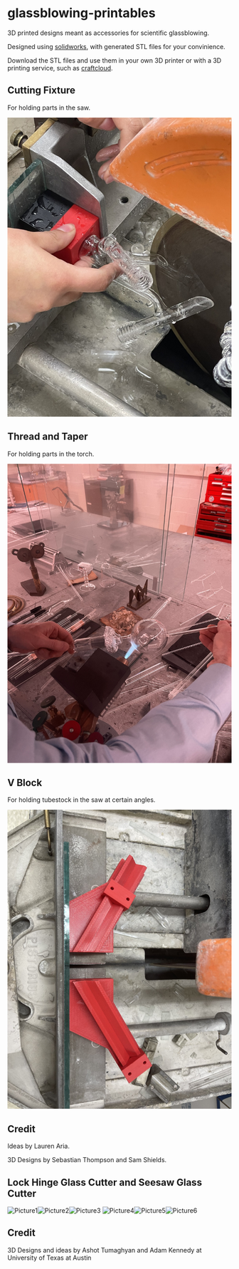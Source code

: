 # glassblowing-printables

3D printed designs meant as accessories for scientific glassblowing.

Designed using [solidworks](https://www.solidworks.com/), with generated STL files for your convinience.

Download the STL files and use them in your own 3D printer or with a 3D printing service, such as [craftcloud](https://craftcloud3d.com/).

## Cutting Fixture

For holding parts in the saw.

![Cutting Fixture](./cutting-fixture/cutting-fixture.jpg)

## Thread and Taper

For holding parts in the torch.

![Thread and Taper](./thread-and-taper/thread-and-taper.jpg)

## V Block

For holding tubestock in the saw at certain angles.

![V Block](./vblock/vblock.jpg)
 
## Credit

Ideas by Lauren Aria.

3D Designs by Sebastian Thompson and Sam Shields.

## Lock Hinge Glass Cutter and Seesaw Glass Cutter

![Picture1](https://github.com/user-attachments/assets/dedb873c-8ab6-4343-b93b-cfccb6404550)![Picture2](https://github.com/user-attachments/assets/9ebbc6e7-6385-48ea-9860-63a3063b37ef)![Picture3](https://github.com/user-attachments/assets/718466cb-f471-4bef-bd10-aea7f8b765e2)
![Picture4](https://github.com/user-attachments/assets/16197d06-10d0-4c23-a29a-e318a14ec93b)![Picture5](https://github.com/user-attachments/assets/810932fd-8cae-4e63-997b-cd6c1a1081a4)![Picture6](https://github.com/user-attachments/assets/7150ffdc-154c-4e0e-b650-7088659f7632)

## Credit

3D Designs and ideas by Ashot Tumaghyan and Adam Kennedy at University of Texas at Austin
